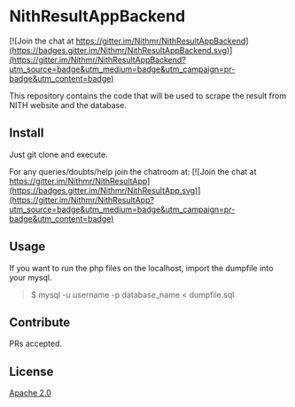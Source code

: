 # NithResultAppBackend

[![Join the chat at https://gitter.im/Nithmr/NithResultAppBackend](https://badges.gitter.im/Nithmr/NithResultAppBackend.svg)](https://gitter.im/Nithmr/NithResultAppBackend?utm_source=badge&utm_medium=badge&utm_campaign=pr-badge&utm_content=badge)

This repository contains the code that will be used to scrape the result from NITH website and the database.


## Install
Just git clone and execute.

For any queries/doubts/help join the chatroom at:
[![Join the chat at https://gitter.im/Nithmr/NithResultApp](https://badges.gitter.im/Nithmr/NithResultApp.svg)](https://gitter.im/Nithmr/NithResultApp?utm_source=badge&utm_medium=badge&utm_campaign=pr-badge&utm_content=badge)

## Usage
If you want to run the php files on the localhost, import the dumpfile into your mysql.

> $ mysql -u username -p database_name < dumpfile.sql

## Contribute
PRs accepted.

## License
[Apache 2.0](https://github.com/Nithmr/NithResultAppBackend/blob/master/LICENSE)
